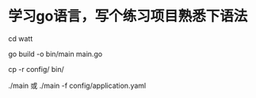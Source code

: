 # 学习go语言，写个练习项目熟悉下语法

cd watt

go build -o bin/main main.go

cp -r config/ bin/

./main  或   ./main -f config/application.yaml
